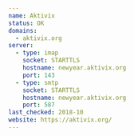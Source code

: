 ```yaml
---
name: Aktivix
status: OK
domains:
  - aktivix.org
server:
  - type: imap
    socket: STARTTLS
    hostname: newyear.aktivix.org
    port: 143
  - type: smtp
    socket: STARTTLS
    hostname: newyear.aktivix.org
    port: 587
last_checked: 2018-10
website: https://aktivix.org/
---
```

